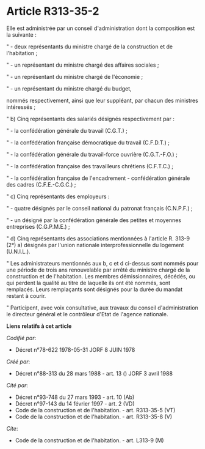 # Article R313-35-2

Elle est administrée par un conseil d'administration dont la composition est la suivante :

" - deux représentants du ministre chargé de la construction et de l'habitation ;

" - un représentant du ministre chargé des affaires sociales ;

" - un représentant du ministre chargé de l'économie ;

" - un représentant du ministre chargé du budget,

nommés respectivement, ainsi que leur suppléant, par chacun des ministres intéressés ;

" b) Cinq représentants des salariés désignés respectivement par :

" - la confédération générale du travail (C.G.T.) ;

" - la confédération française démocratique du travail (C.F.D.T.) ;

" - la confédération générale du travail-force ouvrière (C.G.T.-F.O.) ;

" - la confédération française des travailleurs chrétiens (C.F.T.C.) ;

" - la confédération française de l'encadrement - confédération générale des cadres (C.F.E.-C.G.C.) ;

" c) Cinq représentants des employeurs :

" - quatre désignés par le conseil national du patronat français (C.N.P.F.) ;

" - un désigné par la confédération générale des petites et moyennes entreprises (C.G.P.M.E.) ;

" d) Cinq représentants des associations mentionnées à l'article R. 313-9 (2°) a) désignés par l'union nationale
interprofessionnelle du logement (U.N.I.L.).

" Les administrateurs mentionnés aux b, c et d ci-dessus sont nommés pour une période de trois ans renouvelable par arrêté du
ministre chargé de la construction et de l'habitation. Les membres démissionnaires, décédés, ou qui perdent la qualité au
titre de laquelle ils ont été nommés, sont remplacés. Leurs remplaçants sont désignés pour la durée du mandat restant à
courir.

" Participent, avec voix consultative, aux travaux du conseil d'administration le directeur général et le contrôleur d'Etat
de l'agence nationale.

**Liens relatifs à cet article**

_Codifié par_:

  - Décret n°78-622 1978-05-31 JORF 8 JUIN 1978

_Créé par_:

  - Décret n°88-313 du 28 mars 1988 - art. 13 () JORF 3 avril 1988

_Cité par_:

  - Décret n°93-748 du 27 mars 1993 - art. 10 (Ab)
  - Décret n°97-143 du 14 février 1997 - art. 2 (VD)
  - Code de la construction et de l'habitation. - art. R313-35-5 (VT)
  - Code de la construction et de l'habitation. - art. R313-35-8 (V)

_Cite_:

  - Code de la construction et de l'habitation. - art. L313-9 (M)
